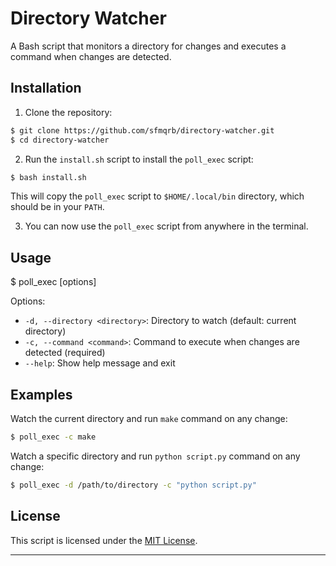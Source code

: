 
# Directory Watcher

A Bash script that monitors a directory for changes and executes a command when changes are detected.


## Installation

1. Clone the repository:

```bash
$ git clone https://github.com/sfmqrb/directory-watcher.git
$ cd directory-watcher
```

2. Run the `install.sh` script to install the `poll_exec` script:

```bash
$ bash install.sh
```
This will copy the `poll_exec` script to `$HOME/.local/bin` directory, which should be in your `PATH`.

3. You can now use the `poll_exec` script from anywhere in the terminal.

## Usage

$ poll_exec [options]


Options:

- `-d, --directory <directory>`: Directory to watch (default: current directory)
- `-c, --command <command>`: Command to execute when changes are detected (required)
- `--help`: Show help message and exit

## Examples

Watch the current directory and run `make` command on any change:

```bash
$ poll_exec -c make
```


Watch a specific directory and run `python script.py` command on any change:

```bash
$ poll_exec -d /path/to/directory -c "python script.py"
```

## License

This script is licensed under the [MIT License](https://opensource.org/license/mit/).

---
